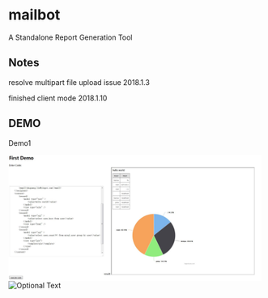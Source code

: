 # mailbot
A Standalone Report Generation Tool

## Notes

resolve multipart file upload issue
2018.1.3

finished client mode
2018.1.10

## DEMO
Demo1

<img src="https://github.com/linshuguang/mailbot/blob/master/cases/demo/20171219.JPG" height = "250" alt="demo1" align=left />

![Optional Text](../master/cases/demo/20171219.JPG)

